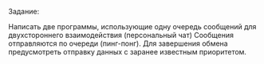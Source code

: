 Задание:

Написать две программы, использующие одну очередь сообщений для двухстороннего взаимодействия (персональный чат)
Сообщения отправляются по очереди (пинг-понг).
Для завершения обмена предусмотреть отправку данных с заранее известным приоритетом.
